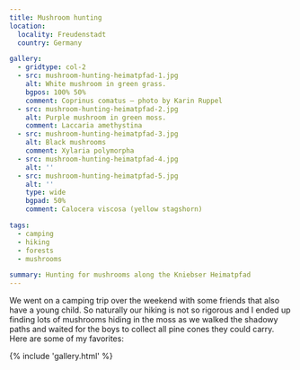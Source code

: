 ```yaml
---
title: Mushroom hunting
location:
  locality: Freudenstadt
  country: Germany

gallery:
  - gridtype: col-2
  - src: mushroom-hunting-heimatpfad-1.jpg
    alt: White mushroom in green grass.
    bgpos: 100% 50%
    comment: Coprinus comatus — photo by Karin Ruppel
  - src: mushroom-hunting-heimatpfad-2.jpg
    alt: Purple mushroom in green moss.
    comment: Laccaria amethystina
  - src: mushroom-hunting-heimatpfad-3.jpg
    alt: Black mushrooms
    comment: Xylaria polymorpha
  - src: mushroom-hunting-heimatpfad-4.jpg
    alt: ''
  - src: mushroom-hunting-heimatpfad-5.jpg
    alt: ''
    type: wide
    bgpad: 50%
    comment: Calocera viscosa (yellow stagshorn)

tags:
  - camping
  - hiking
  - forests
  - mushrooms

summary: Hunting for mushrooms along the Kniebser Heimatpfad
---
```


We went on a camping trip over the weekend with some friends that also have a young child. So naturally our hiking is not so rigorous and I ended up finding lots of mushrooms hiding in the moss as we walked the shadowy paths and waited for the boys to collect all pine cones they could carry. Here are some of my favorites:

{% include 'gallery.html' %}

